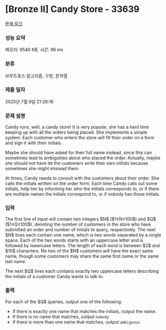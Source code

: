 # [Bronze II] Candy Store - 33639 

[문제 링크](https://www.acmicpc.net/problem/33639) 

### 성능 요약

메모리: 9540 KB, 시간: 96 ms

### 분류

브루트포스 알고리즘, 구현, 문자열

### 제출 일자

2025년 7월 9일 21:28:16

### 문제 설명

<p>Candy runs, well, a candy store! It is very popular, she has a hard time keeping up with all the orders being placed. She implements a simple system. Each customer who enters the store will fill their order on a form and sign it with their initials.</p>

<p>Maybe she should have asked for their full name instead, since this can sometimes lead to ambiguities about who placed the order. Actually, maybe she should not have let the customers write their own initials because sometimes she might misread them.</p>

<p>At times, Candy needs to consult with the customers about their order. She calls the initials written on the order form. Each time Candy calls out some initials, help her by informing her who the initials corresponds to, or if there are multiple names the initials correspond to, or if nobody has those initials.</p>

### 입력 

 <p>The first line of input will contain two integers $N$ ($1≤N≤100$) and $Q$ ($1≤Q≤100$), denoting the number of customers in the store who have submitted an order and number of initials to query, respectively. The next $N$ lines each contain one name, which is two words separated by a single space. Each of the two words starts with an uppercase letter and is followed by lowercase letters. The length of each word is between $2$ and $10$ characters. No two of the $N$ customers will have the exact same name, though some customers may share the same first name or the same last name.</p>

<p>The next $Q$ lines each contains exactly two uppercase letters describing the initials of a customer Candy wants to talk to.</p>

### 출력 

 <p>For each of the $Q$ queries, output one of the following:</p>

<ul>
	<li>If there is exactly one name that matches the initials, output the name.</li>
	<li>If there is no name that matches, output <code>nobody</code></li>
	<li>If there is more than one name that matches, output <code>ambiguous</code></li>
</ul>

